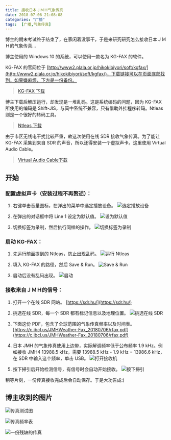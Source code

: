 ```yaml
---
title: 接收日本ＪＭＨ气象传真
date: 2018-07-06 21:08:08
categories: "广播"
tags:  [广播,气象传真]
---
```

博主的期末考试终于结束了，在家闲着没事干，于是来研究研究怎么接收日本ＪＭＨ的气象传真...

<!--more-->

博主使用的 Windows 10 的系统，可以使用一款名为 KG-FAX 的软件。

KG-FAX 的官网位于 [http://www2.plala.or.jp/hikokibiyori/soft/kgfax/](http://www2.plala.or.jp/hikokibiyori/soft/kgfax/)，下载链接可以在页面底部找到，如果嫌麻烦，下方是一份备份。

> [KG-FAX 下载](https://c.ibcl.us/JMHWeather-Fax_20180706/kgfax.zip)

博主下载后解压运行，却发现是一堆乱码。这是系统编码的问题，因为 KG-FAX 所使用的编码是 Shift-JIS，与简中系统不兼容，只有借助外挂程序转码。Ntleas 则是一个很好的转码工具。

> [Ntleas 下载](https://c.ibcl.us/JMHWeather-Fax_20180706/ntleas046_x64.7z)

由于市区无线电干扰比较严重，故这次使用在线 SDR 接收气象传真。为了能让 KG-FAX 采集到来自 SDR 的声音，所以还得安装一个虚拟声卡。这里使用 Virtual Audio Cable。

> [Virtual Audio Cable下载](https://c.ibcl.us/JMHWeather-Fax_20180706/VirtualAudioCable.zip)

## 开始

### 配置虚拟声卡（安装过程不再赘述）：

 1. 右键单击音量图标，在弹出的菜单中选定播放设备。
![选定播放设备](https://c.ibcl.us/JMHWeather-Fax_20180706/1.jpg "选定播放设备")

 2. 在弹出的对话框中将 Line 1 设定为默认值。
![设为默认值](https://c.ibcl.us/JMHWeather-Fax_20180706/2.jpg "设为默认值")

 3. 切换标签为录制，然后执行同样的操作。
![切换标签为录制](https://c.ibcl.us/JMHWeather-Fax_20180706/3.jpg "切换标签为录制")

### 启动 KG-FAX：

 1. 先运行前面提到的 Ntleas，防止出现乱码。
![运行 Ntleas](https://c.ibcl.us/JMHWeather-Fax_20180706/4.jpg "运行 Ntleas")

 2. 填入 KG-FAX 的路径，然后 Save & Run。
![Save & Run](https://c.ibcl.us/JMHWeather-Fax_20180706/5.jpg "Save & Run")

 3. 启动后没有乱码出现。
![启动](https://c.ibcl.us/JMHWeather-Fax_20180706/6.jpg "启动")

### 接收来自ＪＭＨ的信号：

 1. 打开一个在线 SDR 网站。
[https://sdr.hu/](https://sdr.hu/)

 2. 挑选在线 SDR，每一个 SDR 都有标记信息以及地理位置。
![挑选在线 SDR](https://c.ibcl.us/JMHWeather-Fax_20180706/7.jpg "挑选在线 SDR")

 3. 下面这份 PDF，包含了全球范围的气象传真频率以及时间表。
[https://c.ibcl.us/JMHWeather-Fax_20180706/rfax.pdf](https://c.ibcl.us/JMHWeather-Fax_20180706/rfax.pdf)

 4. 日本 JMH 的气象传真使用上边带，实际解调频率低于公布频率 1.9 kHz。例如接收 JMH4 13988.5 kHz，需要 13988.5 kHz - 1.9 kHz = 13986.6 kHz，在 SDR 中输入这个频率，单击 USB。
![打开接收机](https://c.ibcl.us/JMHWeather-Fax_20180706/8.jpg "打开接收机")

 5. 按下掃引后开始检测信号，有信号时会自动开始接收。
![按下掃引](https://c.ibcl.us/JMHWeather-Fax_20180706/9.jpg "按下掃引")

稍等片刻，一份传真接收完成后会自动保存。于是大功告成:)

## 博主收到的图片

![传真测试图](https://c.ibcl.us/JMHWeather-Fax_20180706/10.jpg "传真测试图")

![传真频率表](https://c.ibcl.us/JMHWeather-Fax_20180706/11.jpg "传真频率表")

![一份残缺的传真](https://c.ibcl.us/JMHWeather-Fax_20180706/12.jpg "一份残缺的传真")
